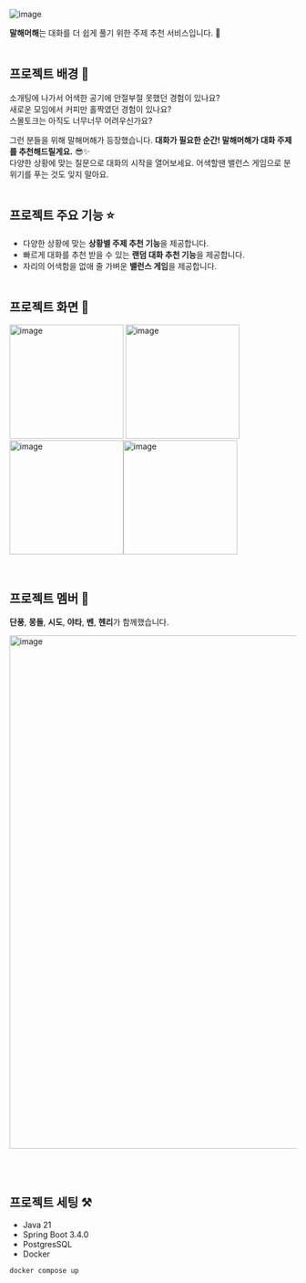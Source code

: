 ![image](https://github.com/user-attachments/assets/c42df60c-7a36-4268-8ceb-1b1a6250408e)


**말해머해**는 대화를 더 쉽게 풀기 위한 주제 추천 서비스입니다. 💬  </br></br>

## 프로젝트 배경 👀
소개팅에 나가서 어색한 공기에 안절부절 못했던 경험이 있나요? </br>
새로운 모임에서 커피만 홀짝였던 경험이 있나요? </br>
스몰토크는 아직도 너무너무 어려우신가요?

그런 분들을 위해 말해머해가 등장했습니다. **대화가 필요한 순간! 말해머해가 대화 주제를 추천해드릴게요.** 😎✨ </br>
다양한 상황에 맞는 질문으로 대화의 시작을 열어보세요. 어색할땐 밸런스 게임으로 분위기를 푸는 것도 잊지 말아요. </br></br>



## 프로젝트 주요 기능 ⭐️
- 다양한 상황에 맞는 **상황별 주제 추천 기능**을 제공합니다.
- 빠르게 대화를 추천 받을 수 있는 **랜덤 대화 추천 기능**을 제공합니다.
- 자리의 어색함을 없애 줄 가벼운 **밸런스 게임**을 제공합니다.</br></br>

## 프로젝트 화면 💎
<img width="200" alt="image" src="https://github.com/user-attachments/assets/05aa4a37-30ef-494a-a486-120cf19fa9a4"> <img width="200" alt="image" src="https://github.com/user-attachments/assets/4011a8a8-8b41-4638-ba97-4e7819abbeb9"> <img width="200" alt="image" src="https://github.com/user-attachments/assets/08815ae0-291e-4d25-b15a-9ed2d3f9c30b"><img width="200" alt="image" src="https://github.com/user-attachments/assets/d8c20870-e798-4c0f-a227-d8c4e54ab8fb">

</br>

## 프로젝트 멤버 🪽
**단풍**, **몽돌**, **시도**, **야타**, **벤**, **헨리**가 함께했습니다.

<img width="900" alt="image" src="https://github.com/user-attachments/assets/54763bf8-d0a5-45f0-ad31-a84b7cc1bbdb">

</br></br>

## 프로젝트 세팅 ⚒️
- Java 21
- Spring Boot 3.4.0
- PostgresSQL
- Docker

```bash
docker compose up
```
